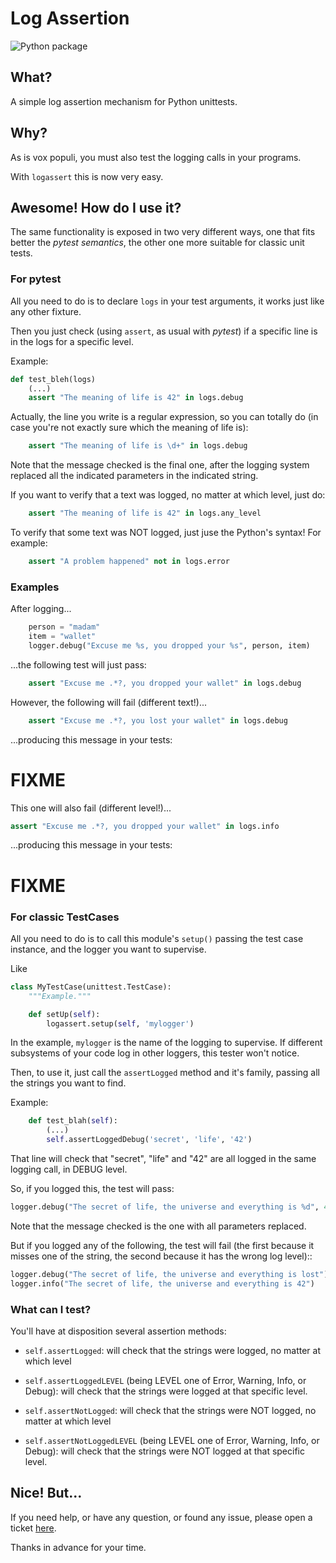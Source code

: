 # Log Assertion

![Python package](https://github.com/facundobatista/logassert/workflows/Python%20package/badge.svg)

## What?

A simple log assertion mechanism for Python unittests.


## Why?

As is vox populi, you must also test the logging calls in your programs.

With `logassert` this is now very easy.


## Awesome! How do I use it?

The same functionality is exposed in two very different ways, one that fits better the *pytest semantics*, the other one more suitable for classic unit tests.

### For pytest

All you need to do is to declare `logs` in your test arguments, it works
just like any other fixture.

Then you just check (using `assert`, as usual with *pytest*) if a specific 
line is in the logs for a specific level.

Example:

```python
def test_bleh(logs)
    (...)
    assert "The meaning of life is 42" in logs.debug
```

Actually, the line you write is a regular expression, so you can totally 
do (in case you're not exactly sure which the meaning of life is):

```python
    assert "The meaning of life is \d+" in logs.debug
```

Note that the message checked is the final one, after the logging system 
replaced all the indicated parameters in the indicated string.

If you want to verify that a text was logged, no matter at which level,
just do:

```python
    assert "The meaning of life is 42" in logs.any_level
```

To verify that some text was NOT logged, just juse the Python's syntax! 
For example:

```python
    assert "A problem happened" not in logs.error
```


### Examples

After logging...

```python
    person = "madam"
    item = "wallet"
    logger.debug("Excuse me %s, you dropped your %s", person, item)
```

...the following test will just pass:

```python
    assert "Excuse me .*?, you dropped your wallet" in logs.debug
```

However, the following will fail (different text!)...

```python
    assert "Excuse me .*?, you lost your wallet" in logs.debug
```

...producing this message in your tests:

# FIXME

This one will also fail (different level!)...

```python
assert "Excuse me .*?, you dropped your wallet" in logs.info
```

...producing this message in your tests:

# FIXME





### For classic TestCases

All you need to do is to call this module's `setup()` passing the test case
instance, and the logger you want to supervise.

Like

```python
class MyTestCase(unittest.TestCase):
    """Example."""

    def setUp(self):
        logassert.setup(self, 'mylogger')
```

In the example, `mylogger` is the name of the logging to supervise. If
different subsystems of your code log in other loggers, this tester
won't notice.

Then, to use it, just call the `assertLogged` method and it's family,
passing all the strings you want to find.

Example:

```python
    def test_blah(self):
        (...)
        self.assertLoggedDebug('secret', 'life', '42')
```

That line will check that "secret", "life" and "42" are all logged in the
same logging call, in DEBUG level.

So, if you logged this, the test will pass:

```python
logger.debug("The secret of life, the universe and everything is %d", 42)
```

Note that the message checked is the one with all parameters replaced.

But if you logged any of the following, the test will fail (the first because
it misses one of the string, the second because it has the wrong log level)::

```python
logger.debug("The secret of life, the universe and everything is lost")
logger.info("The secret of life, the universe and everything is 42")
```

### What can I test?

You'll have at disposition several assertion methods:

- `self.assertLogged`: will check that the strings 
  were logged, no matter at which level

- `self.assertLoggedLEVEL` (being LEVEL one of Error, 
  Warning, Info, or Debug): will check that the strings were logged at 
  that specific level.

- `self.assertNotLogged`: will check that the 
  strings were NOT logged, no matter at which level

- `self.assertNotLoggedLEVEL` (being LEVEL one of 
  Error, Warning, Info, or Debug): will check that the strings were NOT 
  logged at that specific level.



## Nice! But...

If you need help, or have any question, or found any issue, please open a
ticket [here](https://github.com/facundobatista/logassert/issues/new).

Thanks in advance for your time.
